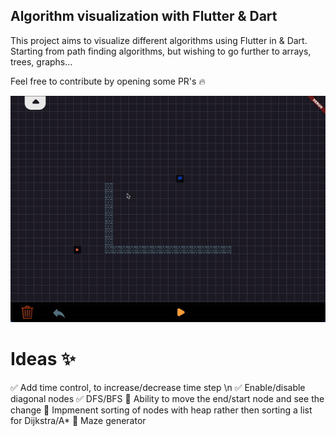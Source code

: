 ## Algorithm visualization with Flutter & Dart 

This project aims to visualize different algorithms using Flutter in & Dart. Starting from path finding algorithms, but wishing to go further to arrays, trees, graphs... 

Feel free to contribute by opening some PR's :fire:

![](https://github.com/igniti0n/flutter_algorithms_visualization/blob/main/assets/path_finding.gif)

# Ideas :sparkles:

:white_check_mark: Add time control, to increase/decrease time step \n
:white_check_mark: Enable/disable diagonal nodes
:white_check_mark: DFS/BFS
:white_square_button: Ability to move the end/start node and see the change
:white_square_button: Impmenent sorting of nodes with heap rather then sorting a list for Dijkstra/A*
:white_square_button: Maze generator


